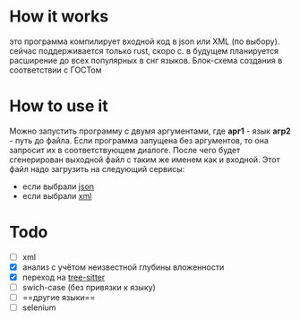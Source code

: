 # How it works
это программа компилирует входной код в json или XML (по выбору). сейчас поддерживается только rust, скоро с. в будущем планируется расширение до всех популярных в снг языков. Блок-схема создания в соответствии с ГОСТом
# How to use it
Можно запустить программу с двумя аргументами, где **арг1** - язык **агр2** - путь до файла. Если программа запущена без аргументов, то она запросит их в соответствующем диалоге. После чего будет сгенерирован выходной файл с таким же именем как и входной. Этот файл надо загрузить на следующий сервисы: 
- если выбрали [json](https://programforyou.ru/block-diagram-redactor)
- если выбрали [xml](https://app.diagrams.net/)
# Todo
- [ ] xml
- [x] анализ с учётом неизвестной глубины вложенности
- [x] переход на [tree-sitter](https://tree-sitter.github.io/tree-sitter/)
- [ ] swich-case (без привязки к языку)
- [ ] ==другие языки==
- [ ] selenium
